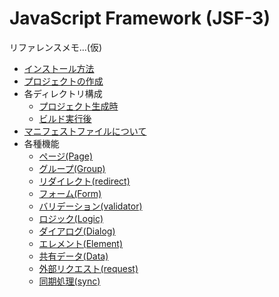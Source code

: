 # JavaScript Framework (JSF-3)

リファレンスメモ...(仮)

- [インストール方法](install.md)
- [プロジェクトの作成](project.md)
- 各ディレクトリ構成
    - [プロジェクト生成時](directory_project.md)
    - [ビルド実行後](directory_build.md)
- [マニフェストファイルについて](manifest.md)
- 各種機能
    - [ページ(Page)](page.md)
    - [グループ(Group)](group.md)
    - [リダイレクト(redirect)](redirect.md)
    - [フォーム(Form)](form.md)
    - [バリデーション(validator)](validator.md)
    - [ロジック(Logic)](logic.md)
    - [ダイアログ(Dialog)](dialog.md)
    - [エレメント(Element)](element.md)
    - [共有データ(Data)](data.md)
    - [外部リクエスト(request)](request.md)
    - [同期処理(sync)](sync.md)
